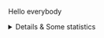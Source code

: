 Hello everybody

<details>
  <summary>Details & Some statistics</summary>

### What I do:
- Experienced in Java Developer
  
### Statistics
  <img src="https://github-readme-stats.vercel.app/api?username=hanfak&show_icons=true" alt="GitHub stats">
  <img src="https://github-readme-stats.vercel.app/api/top-langs/?username=hanfak&layout=compact" alt="Most used langs">
  
### Trophy
![trophy](https://github-profile-trophy.vercel.app/?username=hanfak)
</details>
